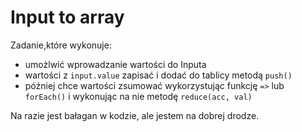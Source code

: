 # Input to array

Zadanie,które wykonuje:

- umożlwić wprowadzanie  wartości do Inputa
- wartości z `input.value` zapisać i dodać do tablicy metodą `push()`
- później chce wartości zsumować wykorzystując funkcję `=>` lub `forEach()` i wykonując na nie metodę `reduce(acc, val)`

Na razie jest bałagan w kodzie, ale jestem na dobrej drodze.

